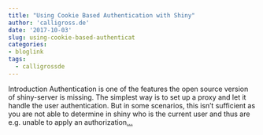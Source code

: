 ```yaml
---
title: "Using Cookie Based Authentication with Shiny"
author: 'calligross.de'
date: '2017-10-03'
slug: using-cookie-based-authenticat
categories:
- bloglink
tags:
  - calligrossde
---
```


Introduction Authentication is one of the features the open source version of shiny-server is missing. The simplest way is to set up a proxy and let it handle the user authentication. But in some scenarios, this isn’t sufficient as you are not able to determine in shiny who is the current user and thus are e.g. unable to apply an authorization[... <i class="fas fa-external-link-alt"></i>](https://calligross.de/post/using-cookie-based-authentication-with-shiny/)

